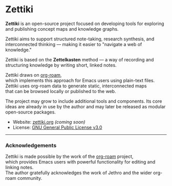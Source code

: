 # Zettiki

**Zettiki** is an open-source project focused on developing tools
for exploring and publishing concept maps and knowledge graphs.

Zettiki aims to support structured note-taking, research synthesis,
and interconnected thinking — making it easier to "navigate a web
of knowledge."

Zettiki is based on the **Zettelkasten** method — a way of
recording and structuring knowledge by writing short, linked notes.

Zettiki draws on [org-roam](https://www.orgroam.com/),  
which implements this approach for Emacs users using plain-text files.  
Zettiki uses org-roam data to generate static, interconnected maps  
that can be browsed locally or published to the web.

The project may grow to include additional tools and components.
Its core ideas are already in use by the author and may
later be released as modular open-source packages.

- Website: [zettiki.org](https://zettiki.org) *(coming soon)*
- License: [GNU General Public License v3.0](https://www.gnu.org/licenses/gpl-3.0.html)

---

### Acknowledgements

Zettiki is made possible by the work of the [org-roam](https://www.orgroam.com/) project,  
which provides Emacs users with powerful functionality for editing and linking notes.  
The author gratefully acknowledges the work of Jethro and the wider org-roam community.
